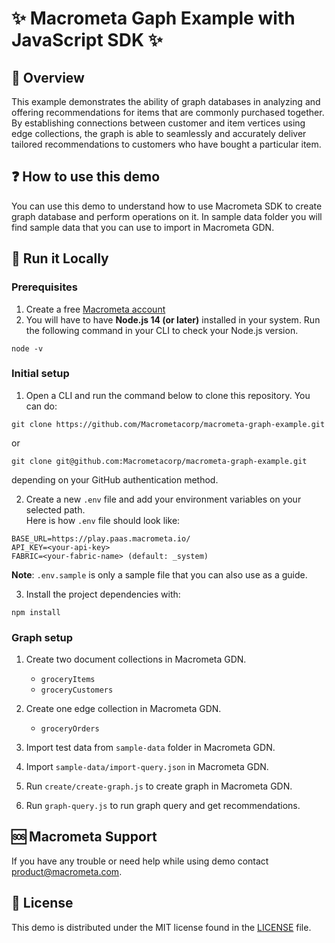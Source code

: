 # ✨ Macrometa Gaph Example with JavaScript SDK ✨

## 👀 Overview
This example demonstrates the ability of graph databases in analyzing and offering recommendations for items that are commonly purchased together. By establishing connections between customer and item vertices using edge collections, the graph is able to seamlessly and accurately deliver tailored recommendations to customers who have bought a particular item.

## ❓ How to use this demo
You can use this demo to understand how to use Macrometa SDK to create graph database and perform operations on it.
In sample data folder you will find sample data that you can use to import in Macrometa GDN.

## 🚀 Run it Locally

### Prerequisites

1. Create a free [Macrometa account](https://auth-play.macrometa.io/sign-up)
2. You will have to have **Node.js 14 (or later)** installed in your system. Run the following command in your CLI to check your Node.js version.

```
node -v
```

### Initial setup

1. Open a CLI and run the command below to clone this repository. You can do:

```
git clone https://github.com/Macrometacorp/macrometa-graph-example.git
```

or

```
git clone git@github.com:Macrometacorp/macrometa-graph-example.git
```

depending on your GitHub authentication method.

2. Create a new `.env` file and add your environment variables on your selected path.  
Here is how `.env` file should look like:

```
BASE_URL=https://play.paas.macrometa.io/
API_KEY=<your-api-key>
FABRIC=<your-fabric-name> (default: _system)
```

**Note**: `.env.sample` is only a sample file that you can also use as a guide.

3. Install the project dependencies with:

```
npm install
```
### Graph setup

1. Create two document collections in Macrometa GDN.
    - `groceryItems`
    - `groceryCustomers`

2. Create one edge collection in Macrometa GDN.
    - `groceryOrders`

3. Import test data from `sample-data` folder in Macrometa GDN.

4. Import `sample-data/import-query.json` in Macrometa GDN.

5. Run `create/create-graph.js` to create graph in Macrometa GDN.

6. Run `graph-query.js` to run graph query and get recommendations.

## 🆘 Macrometa Support
If you have any trouble or need help while using demo contact [product@macrometa.com](mailto:support@macrometa.com).

## 📜 License
This demo is distributed under the MIT license found in the [LICENSE](LICENSE.md) file.